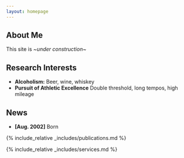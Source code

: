 ```yaml
---
layout: homepage
---
```


## About Me

This site is *~under construction~* 

## Research Interests

- **Alcoholism:** Beer, wine, whiskey
- **Pursuit of Athletic Excellence** Double threshold, long tempos, high mileage

## News
- **[Aug. 2002]** Born

{% include_relative _includes/publications.md %}

{% include_relative _includes/services.md %}
